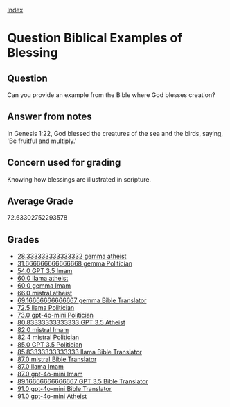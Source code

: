 
[Index](../../index.md)
# Question Biblical Examples of Blessing
## Question
Can you provide an example from the Bible where God blesses creation?

## Answer from notes
In Genesis 1:22, God blessed the creatures of the sea and the birds, saying, 'Be fruitful and multiply.'

## Concern used for grading
Knowing how blessings are illustrated in scripture.

## Average Grade
72.63302752293578

## Grades
 * [28.333333333333332 gemma atheist](../answers/gemma_atheist/Biblical_Examples_of_Blessing.md)
 * [31.666666666666668 gemma Politician](../answers/gemma_Politician/Biblical_Examples_of_Blessing.md)
 * [54.0 GPT 3.5 Imam](../answers/GPT_3.5_Imam/Biblical_Examples_of_Blessing.md)
 * [60.0 llama atheist](../answers/llama_atheist/Biblical_Examples_of_Blessing.md)
 * [60.0 gemma Imam](../answers/gemma_Imam/Biblical_Examples_of_Blessing.md)
 * [66.0 mistral atheist](../answers/mistral_atheist/Biblical_Examples_of_Blessing.md)
 * [69.16666666666667 gemma Bible Translator](../answers/gemma_Bible_Translator/Biblical_Examples_of_Blessing.md)
 * [72.5 llama Politician](../answers/llama_Politician/Biblical_Examples_of_Blessing.md)
 * [73.0 gpt-4o-mini Politician](../answers/gpt-4o-mini_Politician/Biblical_Examples_of_Blessing.md)
 * [80.83333333333333 GPT 3.5 Atheist](../answers/GPT_3.5_Atheist/Biblical_Examples_of_Blessing.md)
 * [82.0 mistral Imam](../answers/mistral_Imam/Biblical_Examples_of_Blessing.md)
 * [82.4 mistral Politician](../answers/mistral_Politician/Biblical_Examples_of_Blessing.md)
 * [85.0 GPT 3.5 Politician](../answers/GPT_3.5_Politician/Biblical_Examples_of_Blessing.md)
 * [85.83333333333333 llama Bible Translator](../answers/llama_Bible_Translator/Biblical_Examples_of_Blessing.md)
 * [87.0 mistral Bible Translator](../answers/mistral_Bible_Translator/Biblical_Examples_of_Blessing.md)
 * [87.0 llama Imam](../answers/llama_Imam/Biblical_Examples_of_Blessing.md)
 * [87.0 gpt-4o-mini Imam](../answers/gpt-4o-mini_Imam/Biblical_Examples_of_Blessing.md)
 * [89.16666666666667 GPT 3.5 Bible Translator](../answers/GPT_3.5_Bible_Translator/Biblical_Examples_of_Blessing.md)
 * [91.0 gpt-4o-mini Bible Translator](../answers/gpt-4o-mini_Bible_Translator/Biblical_Examples_of_Blessing.md)
 * [91.0 gpt-4o-mini Atheist](../answers/gpt-4o-mini_Atheist/Biblical_Examples_of_Blessing.md)
